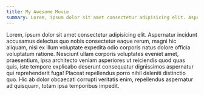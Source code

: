 ```yaml
---
title: My Awesome Movie
summary: Lorem, ipsum dolor sit amet consectetur adipisicing elit. Aspernatur incidunt accusamus delectus
---
```


Lorem, ipsum dolor sit amet consectetur adipisicing elit. Aspernatur incidunt accusamus delectus
quo nobis consectetur eaque rerum, magni hic aliquam, nisi ex illum voluptate expedita odio
corporis natus dolore officia voluptatum ratione. Nesciunt ullam corporis voluptates eveniet amet,
praesentium, ipsa architecto veniam asperiores ut reiciendis quod quas quis, iste tempore
explicabo deserunt consequatur dignissimos aspernatur qui reprehenderit fuga! Placeat repellendus
porro nihil deleniti distinctio quo. Hic ab dolor obcaecati corrupti veritatis enim, repellendus
aspernatur ad quisquam, totam ipsa temporibus impedit.
